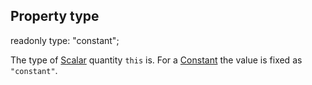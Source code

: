 ## Property type

readonly type: "constant";

The type of [Scalar](reference/v/0.2.1/core/definition/Scalar) quantity `this`
is. For a [Constant](reference/v/0.2.1/core/definitions/Constant) the value is
fixed as `"constant"`.